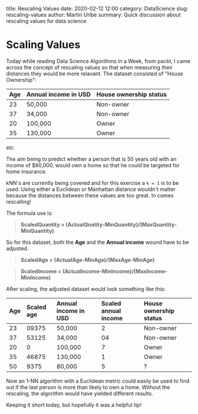 title: Rescaling Values
date: 2020-02-12 12:00
category: DataScience
slug: rescaling-values
author: Martin Uribe
summary: Quick discussion about rescaling values for data science

# Scaling Values

Today while reading Data Science Algorithms in a Week, from packt, I came across the concept of rescaling values so that when measuring their distances they would be more relavant. The dataset consisted of "House Ownership":

|Age|Annual income in USD|House ownership status|
|:--|:-------------------|:---------------------|
|23|50,000|Non-owner|
|37|34,000|Non-owner|
|20|100,000|Owner|
|35|130,000|Owner|
etc

The aim being to predict whether a person that is 50 years old with an income of $80,000, would own a home so that he could be targeted for home insurance.

kNN's are currently being covered and for this exercise a `k = 1` is to be used. Using either a Euclidean or Manhattan distance wouldn't matter because the distances between these values are too great. In comes rescalling!

The formula use is:

> **ScaledQuantity = (ActualQnatity-MinQuantity)/(MaxQuantity-MinQuantity)**

So for this dataset, both the **Age** and the **Annual income** wound have to be adjusted.

> **ScaledAge = (ActualAge-MinAge)/(MaxAge-MinAge)**

> **ScaledIncome = (ActualIncome-MinIncome)/(MaxIncome-MinIncome)**

After scaling, the adjusted dataset would look something like this:

|Age|Scaled age|Annual income in USD|Scaled annual income|House ownership status|
|:--|:---------|:-------------------|:------------|:---------------------|
|23|09375|50,000|2|Non-owner|
|37|53125|34,000|04|Non-owner|
|20|0|100,000|7|Owner|
|35|46875|130,000|1|Owner|
|50|9375|80,000|5|?|

Now an 1-NN algorithm with a Euclidean metric could easily be used to find out if the last person is more than likely to own a home. Without the rescaling, the algorithm would have yielded different results.

Keeping it short today, but hopefully it was a helpful tip!